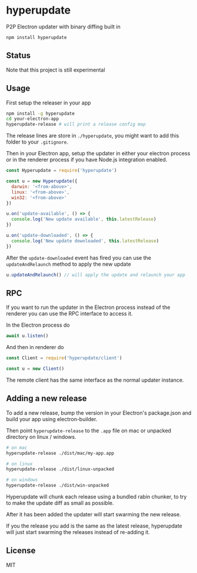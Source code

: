 # hyperupdate

P2P Electron updater with binary diffing built in

```
npm install hyperupdate
```

## Status

Note that this project is still experimental

## Usage

First setup the releaser in your app

``` sh
npm install -g hyperupdate
cd your-electron-app
hyperupdate-release # will print a release config map
```

The release lines are store in `./hyperupdate`, you might want to add this folder to your `.gitignore`.

Then in your Electron app, setup the updater in either your electron process or in the renderer process if you
have Node.js integration enabled.

``` js
const Hyperupdate = require('hyperupdate')

const u = new Hyperupdate({
  darwin: '<from-above>',
  linux: '<from-above>',
  win32: '<from-above>'
})

u.on('update-available', () => {
  console.log('New update available', this.latestRelease)
})

u.on('update-downloaded', () => {
  console.log('New update downloaded', this.latestRelease)
})
```

After the `update-downloaded` event has fired you can use the `updateAndRelaunch` method to apply the new update

``` js
u.updateAndRelaunch() // will apply the update and relaunch your app
```

## RPC

If you want to run the updater in the Electron process instead of the renderer you can use the RPC interface to access it.

In the Electron process do

``` js
await u.listen()
```

And then in renderer do

``` js
const Client = require('hyperupdate/client')

const u = new Client()
```

The remote client has the same interface as the normal updater instance.

## Adding a new release

To add a new release, bump the version in your Electron's package.json and build your app using electron-builder.

Then point `hyperupdate-release` to the `.app` file on mac or unpacked directory on linux / windows.

``` sh
# on mac
hyperupdate-release ./dist/mac/my-app.app

# on linux
hyperupdate-release ./dist/linux-unpacked

# on windows
hyperupdate-release ./dist/win-unpacked
```

Hyperupdate will chunk each release using a bundled rabin chunker, to try to make the update diff as small as possible.

After it has been added the updater will start swarming the new release.

If you the release you add is the same as the latest release, hyperupdate will just start swarming the releases instead
of re-adding it.


## License

MIT
